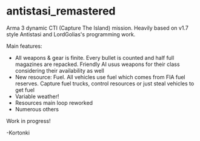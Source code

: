# antistasi_remastered

Arma 3 dynamic CTI (Capture The Island) mission. Heavily based on v1.7 style Antistasi and LordGolias's programming work. 

Main features:

- All weapons & gear is finite. Every bullet is counted and half full magazines are repacked. Friendly AI usus weapons for their class
considering their availability as well
- New resource: Fuel. All vehicles use fuel which comes from FIA fuel reserves. Capture fuel trucks, control resources or just steal vehicles
to get fuel
- Variable weather!
- Resources main loop reworked
- Numerous others

Work in progress!

-Kortonki
